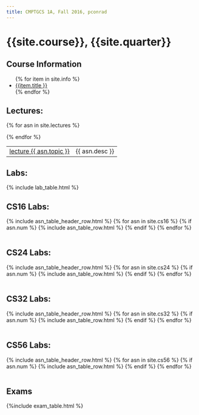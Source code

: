 ```yaml
---
title: CMPTGCS 1A, Fall 2016, pconrad
---
```


# {{site.course}}, {{site.quarter}}


<div id="info" data-role="collapsible" data-collapsed="false">
<h2>Course Information</h2>
<ul>
{% for item in site.info %}
<li><a href="{{item.url}}"  data-ajax="false">{{item.title }}</a></li>
{% endfor %}
</ul>
</div>

<div data-role="collapsible" data-collapsed="false">
<h2 id="lectures">Lectures:</h2>
<table id="hwk_table" class="asn_table">
{% for asn in site.lectures %}

<tr>
  <td ><a href="{{asn.url}}" data-ajax="false">lecture {{ asn.topic }}</a></td>
  <td class="asn_desc" >{{ asn.desc }}</td>
</tr>

{% endfor %}
</table>

</div>


<div data-role="collapsible" data-collapsed="false">
<h2 id="labs">Labs:</h2>
{% include lab_table.html %}
</div>

<div data-role="collapsible" data-collapsed="false">
<h2 id="cs16">CS16 Labs:</h2>
<table id="cs16_table" class="asn_table">
  {% include asn_table_header_row.html %}
 {% for asn in site.cs16 %}
 {% if asn.num %}
   {% include asn_table_row.html %}
 {% endif %}
{% endfor %}
</table>
</div>

<div data-role="collapsible" data-collapsed="false">
<h2 id="cs24">CS24 Labs:</h2>
<table id="cs24_table" class="asn_table">
  {% include asn_table_header_row.html %}
 {% for asn in site.cs24 %}
 {% if asn.num %}
   {% include asn_table_row.html %}
 {% endif %}
{% endfor %}
</table>
</div>
<div data-role="collapsible" data-collapsed="false">
<h2 id="cs32">CS32 Labs:</h2>
<table id="cs32_table" class="asn_table">
  {% include asn_table_header_row.html %}
 {% for asn in site.cs32 %}
 {% if asn.num %}
   {% include asn_table_row.html %}
 {% endif %}
{% endfor %}
</table>
</div>
<div data-role="collapsible" data-collapsed="true">
<h2 id="cs56">CS56 Labs:</h2>
<table id="cs56_table" class="asn_table">
  {% include asn_table_header_row.html %}
 {% for asn in site.cs56 %}
 {% if asn.num %}
   {% include asn_table_row.html %}
 {% endif %}
{% endfor %}
</table>
</div>

<div data-role="collapsible" data-collapsed="false">
<h2 id="exams">Exams</h2>
{%include exam_table.html %}
</div>
